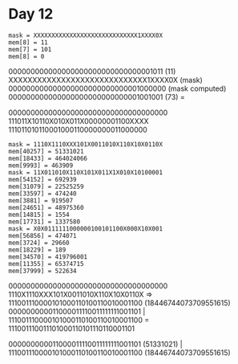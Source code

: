 # Day 12

```text
mask = XXXXXXXXXXXXXXXXXXXXXXXXXXXXX1XXXX0X
mem[8] = 11
mem[7] = 101
mem[8] = 0
```

000000000000000000000000000000001011 (11)
XXXXXXXXXXXXXXXXXXXXXXXXXXXXX1XXXX0X (mask)
000000000000000000000000000001000000 (mask computed)
000000000000000000000000000001001001 (73) =

000000000000000000000000000000000000
111011X10110X010X011X00000001100XXXX
111011010110001000110000000011000000

```text
mask = 1110X1110XXX101X0011010X110X10X0110X
mem[40257] = 51331021
mem[18433] = 464024066
mem[9993] = 463909
mask = 11X011010X110X101X011X1X010X10100001
mem[54152] = 692939
mem[31079] = 22525259
mem[33597] = 474240
mem[3881] = 919507
mem[24651] = 48975360
mem[14815] = 1554
mem[17731] = 1337580
mask = X0X0111111000000100101100X000X10X001
mem[56856] = 474071
mem[3724] = 29660
mem[18229] = 189
mem[34570] = 419796001
mem[11355] = 65374715
mem[37999] = 522634
```

000000000000000000000000000000000000
1110X1110XXX101X0011010X110X10X0110X => 111001110000101000110100110010001100 (18446744073709551615)
000000000011000011110011111111001101 | 111001110000101000110100110010001100 = 111001110011101000110101110110001101

000000000011000011110011111111001101 (51331021) |
111001110000101000110100110010001100 (18446744073709551615)
